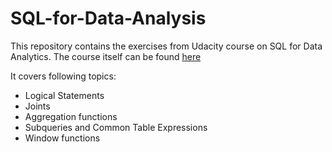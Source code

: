 # SQL-for-Data-Analysis

This repository contains the exercises from Udacity course on SQL for Data Analytics. The course itself can be found [here](https://classroom.udacity.com/courses/ud198)

It covers following topics:

- Logical Statements
- Joints
- Aggregation functions
- Subqueries and Common Table Expressions
- Window functions
